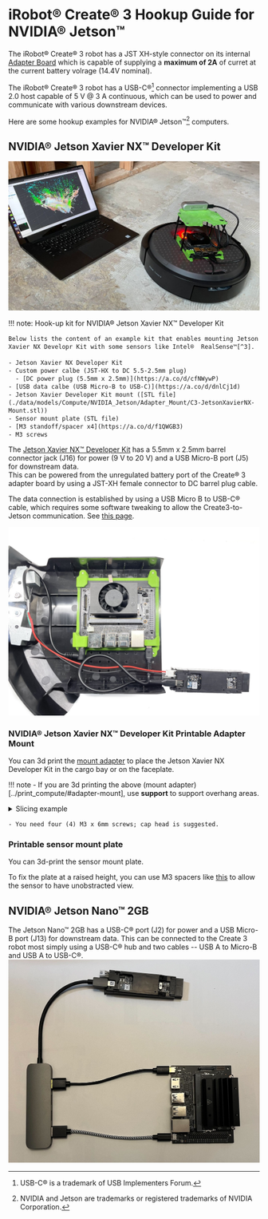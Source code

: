 # iRobot® Create® 3 Hookup Guide for NVIDIA® Jetson™

The iRobot® Create® 3 robot has a JST XH-style connector on its internal [Adapter Board](./adapter.md) which is capable of supplying a **maximum of 2A** of curret at the current battery volrage (14.4V nominal).

The iRobot® Create® 3 robot has a USB-C®[^1] connector implementing a USB 2.0 host capable of 5 V @ 3 A continuous, which can be used to power and communicate with various downstream devices.

Here are some hookup examples for NVIDIA® Jetson™[^2] computers.

## NVIDIA® Jetson Xavier NX™ Developer Kit

![](./data/hookup_jetson_xavier_nx_on_c3_with_PC.jpg)

!!! note: Hook-up kit for NVIDIA® Jetson Xavier NX™ Developer Kit

    Below lists the content of an example kit that enables mounting Jetson Xavier NX Developr Kit with some sensors like Intel®  RealSense™[^3].

    - Jetson Xavier NX Developer Kit
    - Custom power calbe (JST-HX to DC 5.5-2.5mm plug)
      - [DC power plug (5.5mm x 2.5mm)](https://a.co/d/cfNWywP)
    - [USB data calbe (USB Micro-B to USB-C)](https://a.co/d/dnlCj1d)
    - Jetson Xavier Developer Kit mount ([STL file](./data/models/Compute/NVIDIA_Jetson/Adapter_Mount/C3-JetsonXavierNX-Mount.stl))
    - Sensor mount plate (STL file)
    - [M3 standoff/spacer x4](https://a.co/d/f1QWGB3)
    - M3 screws
    

The [Jetson Xavier NX™ Developer Kit](https://developer.nvidia.com/embedded/jetson-xavier-nx-devkit) has a 5.5mm x 2.5mm barrel connector jack (J16) for power (9 V to 20 V) and a USB Micro-B port (J5) for downstream data.<br>
This can be powered from the unregulated battery port of the Create® 3  adapter board by using a JST-XH female connector to DC barrel plug cable.

The data connection is established by using a USB Micro B to USB-C® cable, which requires some software tweaking to allow the Create3-to-Jetson communication. See [this page](../setup/jetson.md).

![Hookup diagram for Jetson Xavier NX™ Developer Kit](data/hookup_jetson_xavier_nx.jpg "Jetson Xavier NX™ Developer Kit")

### NVIDIA® Jetson Xavier NX™ Developer Kit Printable Adapter Mount
You can 3d print the [mount adapter](../print_compute/#adapter-mount) to place the Jetson Xavier NX Developer Kit in the cargo bay or on the faceplate.

!!! note
    - If you are 3d printing the above (mount adapter)[../print_compute/#adapter-mount], use **support** to support overhang areas.
    <details>
      <summary>Slicing example</summary>
      <img src="../data/models/Compute/NVIDIA_Jetson/Adapter_Mount/C3-JetsonXavierNX-Mount_slice-example.png"></img>
    </details>


    - You need four (4) M3 x 6mm screws; cap head is suggested.

### Printable sensor mount plate
You can 3d-print the sensor mount plate.

To fix the plate at a raised height, you can use M3 spacers like [this](https://a.co/d/f1QWGB3) to allow the sensor to have unobstracted view.

## NVIDIA® Jetson Nano™ 2GB
The Jetson Nano™ 2GB has a USB-C® port (J2) for power and a USB Micro-B port (J13) for downstream data.
This can be connected to the Create 3 robot most simply using a USB-C® hub and two cables -- USB A to Micro-B and USB A to USB-C®.
![Hookup diagram for Jetson Nano™](data/hookup_nano2gb.jpg "Jetson Nano™ 2GB")

[^1]: USB-C® is a trademark of USB Implementers Forum.
[^2]: NVIDIA and Jetson are trademarks or registered trademarks of NVIDIA Corporation.
[^3]: Intel and RealSense are trademarks or registered trademarks of Intel Corporation.
[^4]: All other trademarks mentioned are the property of their respective owners.
